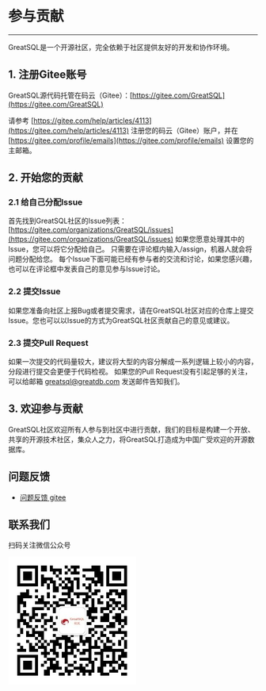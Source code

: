 # 参与贡献
---
GreatSQL是一个开源社区，完全依赖于社区提供友好的开发和协作环境。

## 1. 注册Gitee账号
GreatSQL源代码托管在码云（Gitee）：[https://gitee.com/GreatSQL](https://gitee.com/GreatSQL)

请参考 [https://gitee.com/help/articles/4113](https://gitee.com/help/articles/4113) 注册您的码云（Gitee）账户，并在 [https://gitee.com/profile/emails](https://gitee.com/profile/emails) 设置您的主邮箱。

## 2. 开始您的贡献
### 2.1 给自己分配Issue
首先找到GreatSQL社区的Issue列表：[https://gitee.com/organizations/GreatSQL/issues](https://gitee.com/organizations/GreatSQL/issues) 如果您愿意处理其中的Issue，您可以将它分配给自己。 只需要在评论框内输入/assign，机器人就会将问题分配给您。 每个Issue下面可能已经有参与者的交流和讨论，如果您感兴趣，也可以在评论框中发表自己的意见参与Issue讨论。

### 2.2 提交Issue
如果您准备向社区上报Bug或者提交需求，请在GreatSQL社区对应的仓库上提交Issue。您也可以以Issue的方式为GreatSQL社区贡献自己的意见或建议。

### 2.3 提交Pull Request
如果一次提交的代码量较大，建议将大型的内容分解成一系列逻辑上较小的内容，分段进行提交会更便于代码检视。 如果您的Pull Request没有引起足够的关注，可以给邮箱 greatsql@greatdb.com 发送邮件告知我们。

## 3. 欢迎参与贡献
GreatSQL社区欢迎所有人参与到社区中进行贡献，我们的目标是构建一个开放、共享的开源技术社区，集众人之力，将GreatSQL打造成为中国广受欢迎的开源数据库。



**问题反馈**
---
- [问题反馈 gitee](https://gitee.com/GreatSQL/GreatSQL-Manual/issues)


**联系我们**
---

扫码关注微信公众号

![greatsql-wx](../greatsql-wx.jpg)

